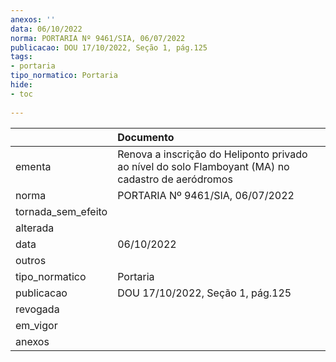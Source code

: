 ```yaml
---
anexos: ''
data: 06/10/2022
norma: PORTARIA Nº 9461/SIA, 06/07/2022
publicacao: DOU 17/10/2022, Seção 1, pág.125
tags:
- portaria
tipo_normatico: Portaria
hide: 
- toc 
 
---
```


|                    | Documento                                                                                          |
|:-------------------|:---------------------------------------------------------------------------------------------------|
| ementa             | Renova a inscrição do Heliponto privado ao nível do solo Flamboyant (MA) no cadastro de aeródromos |
| norma              | PORTARIA Nº 9461/SIA, 06/07/2022                                                                   |
| tornada_sem_efeito |                                                                                                    |
| alterada           |                                                                                                    |
| data               | 06/10/2022                                                                                         |
| outros             |                                                                                                    |
| tipo_normatico     | Portaria                                                                                           |
| publicacao         | DOU 17/10/2022, Seção 1, pág.125                                                                   |
| revogada           |                                                                                                    |
| em_vigor           |                                                                                                    |
| anexos             |                                                                                                    |